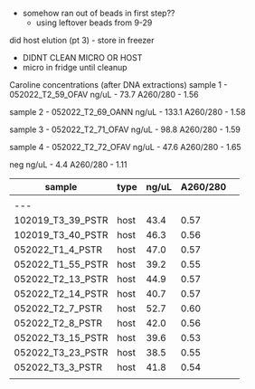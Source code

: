 - somehow ran out of beads in first step??
	- using leftover beads from 9-29

did host elution (pt 3) - store in freezer 
- DIDNT CLEAN MICRO OR HOST 
- micro in fridge until cleanup 

Caroline concentrations (after DNA extractions)
sample 1 - 052022_T2_59_OFAV
ng/uL - 73.7
A260/280 - 1.56

sample 2 - 052022_T2_69_OANN
ng/uL - 133.1
A260/280 - 1.58

sample 3 - 052022_T2_71_OFAV
ng/uL - 98.8
A260/280 - 1.59

sample 4 - 052022_T2_72_OFAV
ng/uL - 47.6 
A260/280 - 1.65

neg 
ng/uL - 4.4 
A260/280 - 1.11



| sample            | type | ng/uL | A260/280 |     |
| ----------------- | ---- | ----- | -------- | --- |
|                   |      |       |          |     |
| ---               |      |       |          |     |
| 102019_T3_39_PSTR | host | 43.4  | 0.57     |     |
| 102019_T3_40_PSTR | host | 46.3  | 0.56     |     |
| 052022_T1_4_PSTR  | host | 47.0  | 0.57     |     |
| 052022_T1_55_PSTR | host | 39.2  | 0.55     |     |
| 052022_T2_13_PSTR | host | 44.9  | 0.57     |     |
| 052022_T2_14_PSTR | host | 40.7  | 0.57     |     |
| 052022_T2_7_PSTR  | host | 52.7  | 0.60     |     |
| 052022_T2_8_PSTR  | host | 42.0  | 0.56     |     |
| 052022_T3_15_PSTR | host | 39.6  | 0.53     |     |
| 052022_T3_23_PSTR | host | 38.5  | 0.55     |     |
| 052022_T3_3_PSTR  | host | 41.8  | 0.54     |     |
|                   |      |       |          |     |